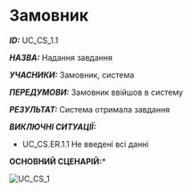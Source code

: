 # Замовник

***ID:*** UC_СS_1.1
    
***НАЗВА:*** Надання завдання
    
***УЧАСНИКИ:*** Замовник, система

***ПЕРЕДУМОВИ:*** Замовник ввійшов в систему

***РЕЗУЛЬТАТ:*** Система отримала завдання

***ВИКЛЮЧНІ СИТУАЦІЇ:*** 

- UC_CS.ER.1.1 Не введені всі данні

**ОСНОВНИЙ СЦЕНАРІЙ:***

![UC_СS_1](http://www.plantuml.com/plantuml/proxy?cache=no&src=https://raw.githubusercontent.com/l0releei/obd_project/l0releei/src/use_case/Customer/UC_CS_1.uml) 
